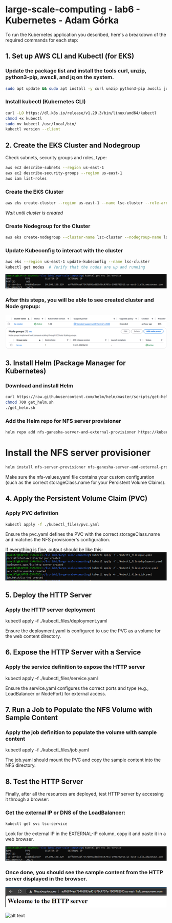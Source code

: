# large-scale-computing - lab6 - Kubernetes - Adam Górka

To run the Kubernetes application you described, here's a breakdown of the required commands for each step:

## 1. Set up AWS CLI and Kubectl (for EKS)
### Update the package list and install the tools curl, unzip, python3-pip, awscli, and jq on the system.
```bash
sudo apt update && sudo apt install -y curl unzip python3-pip awscli jq
```

### Install kubectl (Kubernetes CLI)
```bash
curl -LO https://dl.k8s.io/release/v1.29.3/bin/linux/amd64/kubectl
chmod +x kubectl
sudo mv kubectl /usr/local/bin/
kubectl version --client
```
## 2. Create the EKS Cluster and Nodegroup

Check subnets, security groups and roles, type:
```bash
aws ec2 describe-subnets --region us-east-1
aws ec2 describe-security-groups --region us-east-1
aws iam list-roles
```

### Create the EKS Cluster
```bash
aws eks create-cluster --region us-east-1 --name lsc-cluster --role-arn arn:aws:iam::671654311992:role/LabRole --resources-vpc-config subnetIds=subnet-0e2aeb6d321c8f53a,subnet-0a7562fdfba692612 securityGroupIds=sg-018e137708fbf6f24
```

*Wait until cluster is created*

### Create Nodegroup for the Cluster
```bash
aws eks create-nodegroup --cluster-name lsc-cluster --nodegroup-name lsc-ng --node-role arn:aws:iam::671654311992:role/LabRole --subnet subnet-0e2aeb6d321c8f53a subnet-0a7562fdfba692612 --instance-types t3.medium --scaling-config minSize=1,maxSize=2,desiredSize=1 --disk-size 20 --ami-type AL2_x86_64
```

### Update Kubeconfig to interact with the cluster
```bash
aws eks --region us-east-1 update-kubeconfig --name lsc-cluster
kubectl get nodes  # Verify that the nodes are up and running
```
![get_nodes_output](screenshots/get_nodes.png)


### After this steps, you will be able to see created cluster and Node gropup:

![avs_clusters](screenshots/avs_clusters.png)
![avs_nodes](screenshots/avs_nodes.png)

## 3. Install Helm (Package Manager for Kubernetes)

### Download and install Helm
```bash
curl https://raw.githubusercontent.com/helm/helm/master/scripts/get-helm-3 > get_helm.sh
chmod 700 get_helm.sh
./get_helm.sh
```

### Add the Helm repo for NFS server provisioner
```bash
helm repo add nfs-ganesha-server-and-external-provisioner https://kubernetes-sigs.github.io/nfs-ganesha-server-and-external-provisioner/
```

# Install the NFS server provisioner
```bash
helm install nfs-server-provisioner nfs-ganesha-server-and-external-provisioner/nfs-server-provisioner -f ./nfs-values.yaml
```
Make sure the nfs-values.yaml file contains your custom configuration (such as the correct storageClass.name for your Persistent Volume Claims).

## 4. Apply the Persistent Volume Claim (PVC)
### Apply PVC definition
```bash
kubectl apply -f ./kubectl_files/pvc.yaml
```
Ensure the pvc.yaml defines the PVC with the correct storageClass.name and matches the NFS provisioner's configuration.

If everything is fine, output should be like this:
![apply_commands](screenshots/apply_commands.png)


## 5. Deploy the HTTP Server 

### Apply the HTTP server deployment 
kubectl apply -f ./kubectl_files/deployment.yaml

Ensure the deployment.yaml is configured to use the PVC as a volume for the web content directory.

## 6. Expose the HTTP Server with a Service

### Apply the service definition to expose the HTTP server
kubectl apply -f ./kubectl_files/service.yaml

Ensure the service.yaml configures the correct ports and type (e.g., LoadBalancer or NodePort) for external access.

## 7. Run a Job to Populate the NFS Volume with Sample Content

### Apply the job definition to populate the volume with sample content
kubectl apply -f ./kubectl_files/job.yaml

The job.yaml should mount the PVC and copy the sample content into the NFS directory.

## 8. Test the HTTP Server
Finally, after all the resources are deployed, test HTTP server by accessing it through a browser:

### Get the external IP or DNS of the LoadBalancer:
```bash
kubectl get svc lsc-service
```

Look for the external IP in the EXTERNAL-IP column, copy it and paste it in a web browser.

![load-balancer-info](screenshots/load_balancer_info.png)


### Once done, you should see the sample content from the HTTP server displayed in the browser.
![http_page](screenshots/http_page.png)



![alt text](screenshots/image-4.png)

